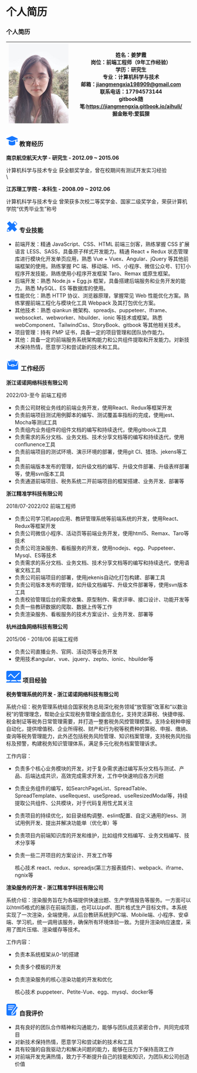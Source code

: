 # 个人简历

### 个人简历

| ![个人照片](../image.png) | <p>姓名：姜梦霞<br>岗位：前端工程师（9年工作经验）<br>学历：研究生<br>专业：计算机科学与技术<br>邮箱：jiangmengxia198909@gmail.com<br>联系电话：17794573144<br>gitbook随笔:https://jiangmengxia.gitbook.io/aihuli/<br>掘金账号:爱狐狸<br></p> |
| --------------------- | -------------------------------------------------------------------------------------------------------------------------------------------------------------------------------------- |

### ![](../jyjl.png) 教育经历

**南京航空航天大学 - 研究生 - 2012.09 \~ 2015.06**

计算机科学与技术专业 获全额奖学金，曾在校期间有测试开发实习经验\
\


**江苏理工学院 - 本科生 - 2008.09 \~ 2012.06**

计算机科学与技术专业 曾荣获多次校二等奖学金、国家二级奖学金，荣获计算机学院“优秀毕业生”称号

### ![](../zyjn.png) 专业技能

* 前端开发：精通 JavaScript、CSS、HTML 前端三剑客，熟练掌握 CSS 扩展语言 LESS、SASS，具备原子样式开发能力。精通 React + Redux 状态管理库进行模块化开发单页应用，熟悉 Vue + Vuex、Angular、jQuery 等其他前端框架的使用。熟练掌握 PC 端、移动端、H5、小程序、微信公众号、钉钉小程序开发技能，熟练使用小程序开发框架 Taro、Remax 或原生框架。
* 后端开发：熟悉 Node.js + Egg.js 框架，具备搭建后端服务和业务开发的能力。熟悉 MySQL、ES 等数据库的使用。
* 性能优化：熟悉 HTTP 协议、浏览器原理，掌握常见 Web 性能优化方案。熟练掌握前端工程化与模块化工具 Webpack 及其打包优化方案。
* 其他技术：熟悉 qiankun 微架构、spreadjs、puppeteer、Iframe、websocket、webworker、hbuilder、ionic 等技术或框架。熟悉 webComponent、TailwindCss、StoryBook、gitbook 等其他相关技术。
* 项目管理：持有 PMP 证书，具备一定的项目管理和团队协作能力。
* 其他：具备一定的前端服务系统架构能力和公共组件提取和开发能力。对新技术保持热情，愿意学习和尝试新的技术和工具。

### ![](../gzjl.png) 工作经历

**浙江诺诺网络科技有限公司**

2022/03-至今   前端工程师

* 负责公司财税业务线的前端业务开发，使用React、Redux等框架开发
* 负责前端项目测试用例脚本的编写、测试覆盖率指标的完成，使用jest、Mocha等测试工具
* 负责组内业务组件的组件文档的编写和持续迭代，使用gitbook工具
* 负责需求的系分文档、业务文档、技术分享文档等的编写和持续迭代，使用conflunence工具
* 负责前端项目的测试环境、演示环境的部署，使用git CI、猎场、jekens等工具
* 负责前端版本发布的管理，如升级文档的编写、升级文件部署、升级表样部署等，使用svn版本工具
* 负责通道前端项目、税务系统二开前端项目的框架搭建、业务开发、部署等

**浙江精准学科技有限公司**

2018/07-2022/02   前端工程师

* 负责公司学习机app应用、教研管理系统等前端系统的开发，使用React、Redux等框架开发
* 负责公司微信小程序、活动页等前端业务开发，使用html5、Remax、Taro等技术
* 负责公司渲染服务、看板服务的开发，使用nodejs、egg、‌Puppeteer、Mysql、ES等技术
* 负责需求的系分文档、业务文档、技术分享文档等的编写和持续迭代，使用语雀文档工具
* 负责公司前端项目的部署，使用jekenis自动化打包构建、部署工具
* 负责公司版本发布的管理，如升级文档编写、升级文件部署等，使用svn版本工具
* 负责校验管理后台的需求收集、原型制作、需求评审、接口设计、功能开发等
* 负责一些教研数据的爬取、数据上传等工作
* 负责渲染服务、看板服务的技术方案设计、业务开发、部署等

**杭州战鱼网络科技有限公司**

2015/06 - 2018/06   前端工程师

* 负责公司直播业务、官网、活动页等业务开发
* 使用技术angular、vue、jquery、zepto、ionic、hbuilder等

### ![](../xmjy.png) 项目经验

**税务管理系统的开发 - 浙江诺诺网络科技有限公司**

系统介绍：税务管理系统结合国家税务总局深化税务领域“放管服”改革和“以数治税”的管理理念，帮助企业实现税务管理全面信息化，支持灵活算税、快捷申报、税金制证等税务日常管理需要，并打造一整套税务风控管理模型。支持全税种申报自动化，提供增值税、企业所得税、财产和行为税等税费种的算税、申报、缴纳、查询等税务管理能力，此外还包括税务风险管理、知识档案管理，支持税务风险指标及预警，构建税务知识管理体系，满足多元化税务档案管理诉求。

工作内容：

* 负责多个核心业务模块的开发，对于复杂需求通过编写系分文档与测试、产品、后端达成共识，高效完成需求开发，工作中快速响应各方问题
* 负责业务组件的编写，如SearchPageList、SpreadTable、SpreadTemplate、useRequest、useSpread、useResizedModal等，持续提取公共组件、公共模块，对于代码复用性尤其关注
* 负责项目的持续优化，如目录结构调整、eslint配置、自定义通用的less、测试用例开发、提出并解决功能单（优化单）等
* 负责项目内前端知识库的开发和维护，比如组件文档编写、业务文档编写、技术分享等
*   负责一些二开项目的方案设计、开发工作等

    核心技术 react、redux、spreadjs(第三方报表插件)、webpack、iframe、ngnix等

**渲染服务的开发 - 浙江精准学科技有限公司**

系统介绍：渲染服务旨在为各端提供快速出题、生产学情报告等服务。一方面可以以html5格式的展示在前端页面，也可以以pdf、图片格式生产目标文件。本系统实现了一次渲染，全端使用，从后台教研系统到PC端、Mobile端、小程序、安卓端、学习机，统一调用该服务，确保所有环境体验一致。为提升渲染响应速度，采用了图片压缩、渲染缓存等技术。

工作内容：

* 负责本系统框架从0-1的搭建
* 负责多个模板的开发
*   负责渲染服务的核心渲染功能的开发和优化

    核心技术 ‌puppeteer、Petite-Vue、egg、mysql、docker等

### ![](../zwpj.png) 自我评价

* 具有良好的团队合作精神和沟通能力，能够与团队成员紧密合作，共同完成项目
* 对新技术保持热情，愿意学习和尝试新的技术和工具
* 具有较强的自我驱动力和解决问题的能力，能够在压力下保持高效工作
* 对前端开发充满热情，致力于不断提升自己的技能和知识，为团队和公司创造价值
